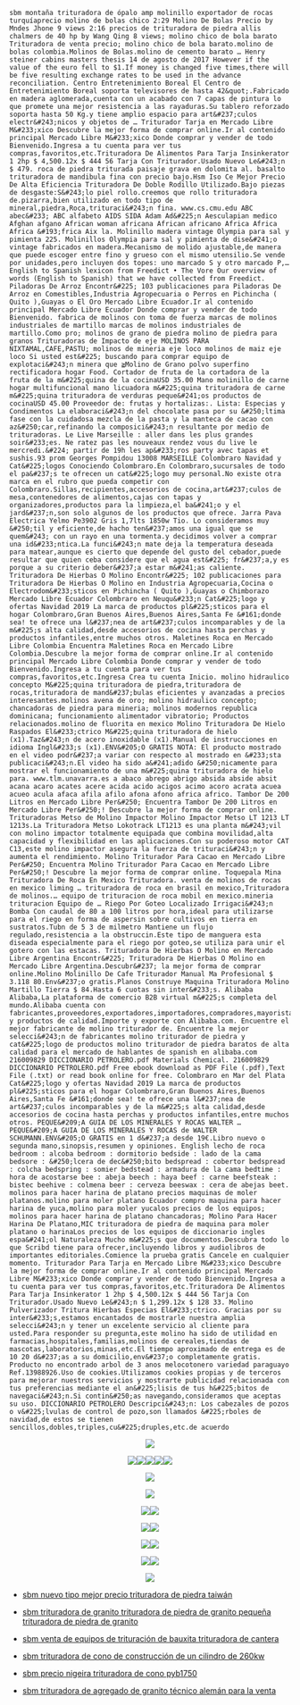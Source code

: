 
```
sbm montaña trituradora de ópalo amp molinillo exportador de rocas turquíaprecio molino de bolas chico 2:29 Molino De Bolas Precio by Mndes Jhone 9 views 2:16 precios de trituradora de piedra allis chalmers de 40 hp by Wang Qing 8 views; molino chico de bola barato Trituradora de venta precio; molino chico de bola barato.molino de bolas colombia.Molinos de Bolas.molino de cemento barato … Henry steiner cabins masters thesis 14 de agosto de 2017 However if the value of the euro fell to $1.If money is changed five times,there will be five resulting exchange rates to be used in the advance reconciliation. Centro Entretenimiento Boreal El Centro de Entretenimiento Boreal soporta televisores de hasta 42&quot;.Fabricado en madera aglomerada,cuenta con un acabado con 7 capas de pintura lo que promete una mejor resistencia a las rayaduras.Su tablero reforzado soporta hasta 50 Kg.y tiene amplio espacio para art&#237;culos electr&#243;nicos y objetos de … Triturador Tarja en Mercado Libre M&#233;xico Descubre la mejor forma de comprar online.Ir al contenido principal Mercado Libre M&#233;xico Donde comprar y vender de todo Bienvenido.Ingresa a tu cuenta para ver tus compras,favoritos,etc.Trituradora De Alimentos Para Tarja Insinkerator 1 2hp $ 4,500.12x $ 444 56 Tarja Con Triturador.Usado Nuevo Le&#243;n $ 479. roca de piedra triturada paisaje grava en dolomita al. basalto trituradora de mandibula fina con precio bajo.Hsm Iso Ce Mejor Precio De Alta Eficiencia Trituradora De Doble Rodillo Utilizado.Bajo piezas de desgaste:S&#243;lo piel rollo.creemos que rollo trituradora de.pizarra,bien utilizado en todo tipo de mineral,piedra,Roca,trituraci&#243;n fina. www.cs.cmu.edu ABC abec&#233; ABC alfabeto AIDS SIDA Adam Ad&#225;n Aesculapian medico Afghan afgano African woman africana African africano Africa Africa Africa &#193;frica Aix la. Molinillo madera vintage Olympia para sal y pimienta 225. Molinillos Olympia para sal y pimienta de dise&#241;o vintage fabricados en madera.Mecanismo de molido ajustable,de manera que puede escoger entre fino y grueso con el mismo utensilio.Se vende por unidades,pero incluyen dos topes: uno marcado S y otro marcado P,… English to Spanish lexicon from Freedict • The Vore Our overview of words (English to Spanish) that we have collected from Freedict. Piladoras De Arroz Encontr&#225; 103 publicaciones para Piladoras De Arroz en Comestibles,Industria Agropecuaria o Perros en Pichincha ( Quito ),Guayas o El Oro Mercado Libre Ecuador.Ir al contenido principal Mercado Libre Ecuador Donde comprar y vender de todo Bienvenido. fabrica de molinos con toma de fuerza marcas de molinos industriales de martillo marcas de molinos industriales de martillo.Como pro; molinos de grano de piedra molino de piedra para granos Trituradoras de Impacto de eje MOLINOS PARA NIXTAMAL,CAFE,PASTU; molinos de mineria eje loco molinos de maiz eje loco Si usted est&#225; buscando para comprar equipo de explotaci&#243;n minera que ≧Molino de Grano polvo superfino rectificadora hogar Food. Cortador de fruta de la cortadora de la fruta de la m&#225;quina de la cocinaUSD 35.00 Mano molinillo de carne hogar multifuncional mano licuadora m&#225;quina trituradora de carne m&#225;quina trituradora de verduras peque&#241;os productos de cocinaUSD 45.00 Proveedor de: frutas y hortalizas:. Lista: Especias y Condimentos La elaboraci&#243;n del chocolate pasa por su &#250;ltima fase con la cuidadosa mezcla de la pasta y la manteca de cacao con az&#250;car,refinando la composici&#243;n resultante por medio de trituradoras. Le Live Marseille : aller dans les plus grandes soir&#233;es. Ne ratez pas les nouveaux rendez vous du live le mercredi.&#224; partir de 19h les ap&#233;ros party avec tapas et sushis.93 prom Georges Pompidou 13008 MARSEILLE Colombraro Navidad y Cat&#225;logos Conociendo Colombraro.En Colombraro,sucursales de todo el pa&#237;s te ofrecen un cat&#225;logo muy personal.No existe otra marca en el rubro que pueda competir con Colombraro.Sillas,recipientes,accesorios de cocina,art&#237;culos de mesa,contenedores de alimentos,cajas con tapas y organizadores,productos para la limpieza,el ba&#241;o y el jard&#237;n,son solo algunos de los productos que ofrece. Jarra Pava Electrica Yelmo Pe3902 Gris 1,7lts 1850w Tio. Lo consideramos muy &#250;til y eficiente,de hacho ten&#237;amos una igual que se quem&#243; con un rayo en una tormenta.y decidimos volver a comprar una id&#233;ntica.La funci&#243;n mate deja la temperatura deseada para matear,aunque es cierto que depende del gusto del cebador,puede resultar que quien ceba considere que el agua est&#225; fr&#237;a,y es porque a su criterio deber&#237;a estar m&#241;as caliente. Trituradora De Hierbas O Molino Encontr&#225; 102 publicaciones para Trituradora De Hierbas O Molino en Industria Agropecuaria,Cocina o Electrodom&#233;sticos en Pichincha ( Quito ),Guayas o Chimborazo Mercado Libre Ecuador Colombraro en Neuqu&#233;n Cat&#225;logo y ofertas Navidad 2019 La marca de productos pl&#225;sticos para el hogar Colombraro,Gran Buenos Aires,Buenos Aires,Santa Fe &#161;donde sea! te ofrece una l&#237;nea de art&#237;culos incomparables y de la m&#225;s alta calidad,desde accesorios de cocina hasta perchas y productos infantiles,entre muchos otros. Maletines Roca en Mercado Libre Colombia Encuentra Maletines Roca en Mercado Libre Colombia.Descubre la mejor forma de comprar online.Ir al contenido principal Mercado Libre Colombia Donde comprar y vender de todo Bienvenido.Ingresa a tu cuenta para ver tus compras,favoritos,etc.Ingresa Crea tu cuenta Inicio. molino hidraulico concepto M&#225;quina trituradora de piedra,trituradora de rocas,trituradora de mand&#237;bulas eficientes y avanzadas a precios interesantes.molinos avena de oro; molino hidraulico concepto; chancadoras de piedra para mineria; molinos modernos republica dominicana; funcionamiento alimentador vibratorio; Productos relacionados.molino de fluorita en mexico Molino Trituradora De Hielo Raspados El&#233;ctrico M&#225;quina trituradora de hielo (x1).Taz&#243;n de acero inoxidable (x1).Manual de instrucciones en idioma Ingl&#233;s (x1).ENV&#205;O GRATIS NOTA: El producto mostrado en el video podr&#237;a variar con respecto al mostrado en &#233;sta publicaci&#243;n.El video ha sido a&#241;adido &#250;nicamente para mostrar el funcionamiento de una m&#225;quina trituradora de hielo para. www.tlm.unavarra.es a abaco abrego abrigo absida abside absit acana acaro acates acere acida acido acigos acimo acoro acrata acuea acueo acula afaca afila afilo afona afono africa africo. Tambor De 200 Litros en Mercado Libre Per&#250; Encuentra Tambor De 200 Litros en Mercado Libre Per&#250;! Descubre la mejor forma de comprar online. Trituradoras Metso de Molino Impactor Molino Impactor Metso LT 1213 LT 1213s.La Trituradora Metso Lokotrack LT1213 es una planta m&#243;vil con molino impactor totalmente equipada que combina movilidad,alta capacidad y flexibilidad en las aplicaciones.Con su poderoso motor CAT C13,este molino impactor asegura la fuerza de trituraci&#243;n y aumenta el rendimiento. Molino Triturador Para Cacao en Mercado Libre Per&#250; Encuentra Molino Triturador Para Cacao en Mercado Libre Per&#250;! Descubre la mejor forma de comprar online. Toquepala Mina Trituradora De Roca En Mexico Trituradora. venta de molinos de rocas en mexico liming … trituradora de roca en brasil en mexico,Trituradora de molinos.… equipo de trituracion de roca mobil en mexico.mineria trituracion Equipo de … Riego Por Goteo Localizado Irrigaci&#243;n Bomba Con caudal de 80 a 100 litros por hora,ideal para utilizarse para el riego en forma de aspersin sobre cultivos en tierra en sustratos.Tubn de 5 3 de milmetro Mantiene un flujo regulado,resistencia a la obstruccin.Este tipo de manguera esta diseada especialmente para el riego por goteo,se utiliza para unir el gotero con las estacas. Trituradora De Hierbas O Molino en Mercado Libre Argentina Encontr&#225; Trituradora De Hierbas O Molino en Mercado Libre Argentina.Descubr&#237; la mejor forma de comprar online.Molino Molinillo De Cafe Triturador Manual Ma Profesional $ 3.118 80.Env&#237;o gratis.Planos Construye Maquina Trituradora Molino Martillo Tierra $ 84.Hasta 6 cuotas sin inter&#233;s. Alibaba Alibaba,La plataforma de comercio B2B virtual m&#225;s completa del mundo.Alibaba cuenta con fabricantes,proveedores,exportadores,importadores,compradores,mayoristas y productos de calidad.Importe y exporte con Alibaba.com. Encuentre el mejor fabricante de molino triturador de. Encuentre la mejor selecci&#243;n de fabricantes molino triturador de piedra y cat&#225;logo de productos molino triturador de piedra baratos de alta calidad para el mercado de hablantes de spanish en alibaba.com 216009829 DICCIONARIO PETROLERO.pdf Materials Chemical. 216009829 DICCIONARIO PETROLERO.pdf Free ebook download as PDF File (.pdf),Text File (.txt) or read book online for free. Colombraro en Mar del Plata Cat&#225;logo y ofertas Navidad 2019 La marca de productos pl&#225;sticos para el hogar Colombraro,Gran Buenos Aires,Buenos Aires,Santa Fe &#161;donde sea! te ofrece una l&#237;nea de art&#237;culos incomparables y de la m&#225;s alta calidad,desde accesorios de cocina hasta perchas y productos infantiles,entre muchos otros. PEQUE&#209;A GUIA DE LOS MINERALES Y ROCAS WALTER … PEQUE&#209;A GUIA DE LOS MINERALES Y ROCAS de WALTER SCHUMANN.ENV&#205;O GRATIS en 1 d&#237;a desde 19€.Libro nuevo o segunda mano,sinopsis,resumen y opiniones. English lecho de roca bedroom : alcoba bedroom : dormitorio bedside : lado de la cama bedsore : &#250;lcera de dec&#250;bito bedspread : cobertor bedspread : colcha bedspring : somier bedstead : armadura de la cama bedtime : hora de acostarse bee : abeja beech : haya beef : carne beefsteak : bistec beehive : colmena beer : cerveza beeswax : cera de abejas beet. molinos para hacer harina de platano precios maquinas de moler platanos.molino para moler platano Ecuador compro maquina para hacer harina de yuca,molino para moler yucalos precios de los equipos; molinos para hacer harina de platano chancadoras; Molino Para Hacer Harina De Platano,MIC trituradora de piedra de maquina para moler platano o harinaLos precios de los equipos de diccionario ingles espa&#241;ol Naturaleza Mucho m&#225;s que documentos.Descubra todo lo que Scribd tiene para ofrecer,incluyendo libros y audiolibros de importantes editoriales.Comience la prueba gratis Cancele en cualquier momento. Triturador Para Tarja en Mercado Libre M&#233;xico Descubre la mejor forma de comprar online.Ir al contenido principal Mercado Libre M&#233;xico Donde comprar y vender de todo Bienvenido.Ingresa a tu cuenta para ver tus compras,favoritos,etc.Trituradora De Alimentos Para Tarja Insinkerator 1 2hp $ 4,500.12x $ 444 56 Tarja Con Triturador.Usado Nuevo Le&#243;n $ 1,299.12x $ 128 33. Molino Pulverizador Tritura Hierbas Especias El&#233;ctrico. Gracias por su inter&#233;s,estamos encantados de mostrarle nuestra amplia selecci&#243;n y tener un excelente servicio al cliente para usted.Para responder su pregunta,este molino ha sido de utilidad en farmacias,hospitales,familias,molinos de cereales,tiendas de mascotas,laboratorios,minas,etc.El tiempo aproximado de entrega es de 10 20 d&#237;as a su domicilio,env&#237;o completamente gratis. Producto no encontrado arbol de 3 anos melocotonero variedad paraguayo Ref.13988926.Uso de cookies.Utilizamos cookies propias y de terceros para mejorar nuestros servicios y mostrarte publicidad relacionada con tus preferencias mediante el an&#225;lisis de tus h&#225;bitos de navegaci&#243;n.Si contin&#250;as navegando,consideramos que aceptas su uso. DICCIONARIO PETROLERO Descripci&#243;n: Los cabezales de pozos o v&#225;lvulas de control de pozo,son llamados &#225;rboles de navidad,de estos se tienen sencillos,dobles,triples,cu&#225;druples,etc.de acuerdo 
```

<div align="center">

<a href="https://es-crusher.shibang-china.com/github&k=sbm+monta%C3%B1a+trituradora+de+%C3%B3palo+amp+molinillo+exportador+de+rocas+turqu%C3%ADa"><img src="https://static.shibang-china.com/es/crusher/logo.jpg"></a>

<a href="https://es-crusher.shibang-china.com/github&k=sbm+monta%C3%B1a+trituradora+de+%C3%B3palo+amp+molinillo+exportador+de+rocas+turqu%C3%ADa"><img src="https://static.shibang-china.com/es/crusher/index.jpg"></a><a href="https://es-crusher.shibang-china.com/material.htmlgithub&k=sbm+monta%C3%B1a+trituradora+de+%C3%B3palo+amp+molinillo+exportador+de+rocas+turqu%C3%ADa"><img src="https://static.shibang-china.com/es/crusher/material.jpg"></a><a href="https://es-crusher.shibang-china.com/application.htmlgithub&k=sbm+monta%C3%B1a+trituradora+de+%C3%B3palo+amp+molinillo+exportador+de+rocas+turqu%C3%ADa"><img src="https://static.shibang-china.com/es/crusher/application.jpg"></a><a href="https://es-crusher.shibang-china.com/aboutus.htmlgithub&k=sbm+monta%C3%B1a+trituradora+de+%C3%B3palo+amp+molinillo+exportador+de+rocas+turqu%C3%ADa"><img src="https://static.shibang-china.com/es/crusher/aboutus.jpg"></a><a href="https://es-crusher.shibang-china.com/contact.htmlgithub&k=sbm+monta%C3%B1a+trituradora+de+%C3%B3palo+amp+molinillo+exportador+de+rocas+turqu%C3%ADa"><img src="https://static.shibang-china.com/es/crusher/contact.jpg"></a>

<a href="https://es-crusher.shibang-china.com/github&k=sbm+monta%C3%B1a+trituradora+de+%C3%B3palo+amp+molinillo+exportador+de+rocas+turqu%C3%ADa"><img src="https://static.shibang-china.com/es/crusher/banner.jpg"></a>

<a href="https://swt.shibang-china.com/github&k=sbm+monta%C3%B1a+trituradora+de+%C3%B3palo+amp+molinillo+exportador+de+rocas+turqu%C3%ADa"><img src="https://static.shibang-china.com/es/crusher/text.jpg"></a>

<a href="https://swt.shibang-china.com/github&k=sbm+monta%C3%B1a+trituradora+de+%C3%B3palo+amp+molinillo+exportador+de+rocas+turqu%C3%ADa"><img src="https://static.shibang-china.com/es/crusher/chat.jpg"></a><a href="https://es-crusher.shibang-china.com/contact.htmlgithub&k=sbm+monta%C3%B1a+trituradora+de+%C3%B3palo+amp+molinillo+exportador+de+rocas+turqu%C3%ADa"><img src="https://static.shibang-china.com/es/crusher/message.jpg"></a>

<a href="https://es-crusher.shibang-china.com/products/pe.htmlgithub&k=sbm+monta%C3%B1a+trituradora+de+%C3%B3palo+amp+molinillo+exportador+de+rocas+turqu%C3%ADa"><img src="https://static.shibang-china.com/es/crusher/pe.jpg"></a><a href="https://es-crusher.shibang-china.com/products/pf.htmlgithub&k=sbm+monta%C3%B1a+trituradora+de+%C3%B3palo+amp+molinillo+exportador+de+rocas+turqu%C3%ADa"><img src="https://static.shibang-china.com/es/crusher/pf.jpg"></a>

<a href="https://es-crusher.shibang-china.com/products/hpt.htmlgithub&k=sbm+monta%C3%B1a+trituradora+de+%C3%B3palo+amp+molinillo+exportador+de+rocas+turqu%C3%ADa"><img src="https://static.shibang-china.com/es/crusher/hpt.jpg"></a><a href="https://es-crusher.shibang-china.com/products/vsi.htmlgithub&k=sbm+monta%C3%B1a+trituradora+de+%C3%B3palo+amp+molinillo+exportador+de+rocas+turqu%C3%ADa"><img src="https://static.shibang-china.com/es/crusher/vsi.jpg"></a>

<a href="https://es-crusher.shibang-china.com/products/klv.htmlgithub&k=sbm+monta%C3%B1a+trituradora+de+%C3%B3palo+amp+molinillo+exportador+de+rocas+turqu%C3%ADa"><img src="https://static.shibang-china.com/es/crusher/klv.jpg"></a><a href="https://es-crusher.shibang-china.com/products/portable.htmlgithub&k=sbm+monta%C3%B1a+trituradora+de+%C3%B3palo+amp+molinillo+exportador+de+rocas+turqu%C3%ADa"><img src="https://static.shibang-china.com/es/crusher/portable.jpg"></a>

<a href="https://swt.shibang-china.com/github&k=sbm+monta%C3%B1a+trituradora+de+%C3%B3palo+amp+molinillo+exportador+de+rocas+turqu%C3%ADa"><img src="https://static.shibang-china.com/es/crusher/case.jpg"></a>

</div>


* [sbm nuevo tipo mejor precio trituradora de piedra taiwán](sbm%20nuevo%20tipo%20mejor%20precio%20trituradora%20de%20piedra%20taiw%C3%A1n.md)

* [sbm trituradora de granito trituradora de piedra de granito pequeña trituradora de piedra de granito](sbm%20trituradora%20de%20granito%20trituradora%20de%20piedra%20de%20granito%20peque%C3%B1a%20trituradora%20de%20piedra%20de%20granito.md)

* [sbm venta de equipos de trituración de bauxita trituradora de cantera](sbm%20venta%20de%20equipos%20de%20trituraci%C3%B3n%20de%20bauxita%20trituradora%20de%20cantera.md)

* [sbm trituradora de cono de construcción de un cilindro de 260kw](sbm%20trituradora%20de%20cono%20de%20construcci%C3%B3n%20de%20un%20cilindro%20de%20260kw.md)

* [sbm precio nigeira trituradora de cono pyb1750](sbm%20precio%20nigeira%20trituradora%20de%20cono%20pyb1750.md)

* [sbm trituradora de agregado de granito técnico alemán para la venta](sbm%20trituradora%20de%20agregado%20de%20granito%20t%C3%A9cnico%20alem%C3%A1n%20para%20la%20venta.md)
